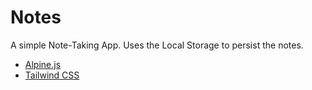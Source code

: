 # Notes

A simple Note-Taking App.
Uses the Local Storage to persist the notes.

* [Alpine.js](https://github.com/alpinejs/alpine)
* [Tailwind CSS](https://tailwindcss.com/)
